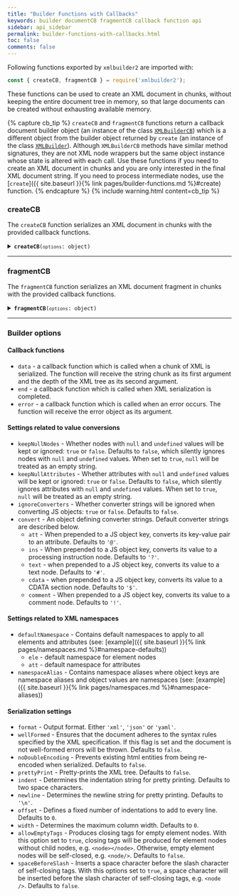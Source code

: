```yaml
---
title: "Builder Functions with Callbacks"
keywords: builder documentCB fragmentCB callback function api
sidebar: api_sidebar
permalink: builder-functions-with-callbacks.html
toc: false
comments: false
---
```


Following functions exported by `xmlbuilder2` are imported with:
```js
const { createCB, fragmentCB } = require('xmlbuilder2');
```
These functions can be used to create an XML document in chunks, without keeping the 
entire document tree in memory, so that large documents can be created without exhausting
available memory.

{% capture cb_tip %}
  `createCB` and `fragmentCB` functions return a callback document builder object (an instance of the class [`XMLBuilderCB`](https://github.com/oozcitak/xmlbuilder2/blob/master/src/callback/XMLBuilderCBImpl.ts)) which is a different object from the builder object returned by `create` (an instance of the class [`XMLBuilder`](https://github.com/oozcitak/xmlbuilder2/blob/master/src/builder/XMLBuilderImpl.ts)). Although `XMLBuilderCB` methods have similar method signatures, they are not XML node wrappers but the same  object instance whose state is altered with each call. Use these functions if you need to create an XML document in chunks and you are only interested in the final XML document string. If you need to process intermediate nodes, use the [`create`]({{ site.baseurl }}{% link pages/builder-functions.md %}#create) function.
{% endcapture %}
{% include warning.html content=cb_tip %}

### createCB

The `createCB` function serializes an XML document in chunks with the provided callback functions.

<details markdown="1">
<summary><code><strong>createCB</strong>(<code>options</code>: object)</code></summary>
<br/>

* `options` - builder options and callback functions

```js
const { createCB } = require('xmlbuilder2');
const { createWriteStream } = require('fs');

const filename = 'path/to/output/file';
const outFile = createWriteStream(filename);

const xmlBuilder = createCB({
  'data': (chunk) => outFile.write(chunk),
  'end': () => outFile.end(),
  prettyPrint: true
});

xmlBuilder.ele('root')
  .ele('foo').up()
  .ele('bar').att('fizz', 'buzz').up()
  .end();
```
```xml
<root>
  <foo/>
  <bar fizz="buzz"/>
</root>
```

The callback document builder is a proper node.js [EventEmitter](https://nodejs.org/api/events.html#events_class_eventemitter), so the following approach is also possible:

```js
const { createCB } = require('xmlbuilder2');
const { createWriteStream } = require('fs');

const filename = 'path/to/output/file';
const outFile = createWriteStream(filename);

const xmlBuilder = createCB({ prettyPrint: true });
xmlBuilder.on('data', (chunk) => outFile.write(chunk));
xmlBuilder.on('end', () => outFile.end());

xmlBuilder.ele('root')
  .ele('foo').up()
  .ele('bar').att('fizz', 'buzz').up()
  .end();
```

</details>

___

### fragmentCB

The `fragmentCB` function serializes an XML document fragment in chunks with the provided callback functions.

<details markdown="1">
<summary><code><strong>fragmentCB</strong>(<code>options</code>: object)</code></summary>
<br/>

* `options` - builder options and callback functions

```js
const { fragmentCB } = require('xmlbuilder2');
const { createWriteStream } = require('fs');

const filename = 'path/to/output/file';
const outFile = createWriteStream(filename);

const xmlBuilder = fragmentCB({
  'data': (chunk) => outFile.write(chunk),
  'end': () => outFile.end(),
  prettyPrint: true
});

xmlBuilder.ele('foo').up()
  .ele('foo').att('fizz', 'buzz').up()
  .ele('foo').up()
  .end();
```
```xml
<foo/>
<foo fizz="buzz"/>
<foo/>
```

</details>

___

### Builder options

#### Callback functions

* `data` - a callback function which is called when a chunk of XML is
serialized. The function will receive the string chunk as its first
argument and the depth of the XML tree as its second argument.
* `end` - a callback function which is called when XML serialization is completed.
* `error` - a callback function which is called when an error occurs.
The function will receive the error object as its argument.

#### Settings related to value conversions

* `keepNullNodes` - Whether nodes with `null` and `undefined` values will be kept or ignored: `true` or `false`. Defaults to `false`, which silently ignores nodes with `null` and `undefined` values. When set to `true`, `null` will be treated as an empty string.
* `keepNullAttributes` - Whether attributes with `null` and `undefined` values will be kept or ignored: `true` or `false`. Defaults to `false`, which silently ignores attributes with `null` and `undefined` values. When set to `true`, `null` will be treated as an empty string.
* `ignoreConverters` - Whether converter strings will be ignored when converting JS objects: `true` or `false`. Defaults to `false`.
* `convert` - An object defining converter strings. Default converter strings are described below.
  * `att` -  When prepended to a JS object key, converts its key-value pair to an attribute. Defaults to `'@'`.
  * `ins` - When prepended to a JS object key, converts its value to a processing instruction node. Defaults to `'?'`.
  * `text` - when prepended to a JS object key, converts its value to a text node. Defaults to `'#'`.
  * `cdata` - when prepended to a JS object key, converts its value to a CDATA section node. Defaults to `'$'`.
  * `comment` - When prepended to a JS object key, converts its value to a comment node. Defaults to `'!'`.

#### Settings related to XML namespaces

* `defaultNamespace` - Contains default namespaces to apply to all elements and attributes (see: [example]({{ site.baseurl }}{% link pages/namespaces.md %}#namespace-defaults))
  * `ele` - default namespace for element nodes
  * `att` - default namespace for attributes
* `namespaceAlias` - Contains namespace aliases where object keys are namespace aliases and object values are namespaces (see: [example]({{ site.baseurl }}{% link pages/namespaces.md %}#namespace-aliases))

#### Serialization settings

* `format` - Output format. Either `'xml'`, `'json'` or `'yaml'`.
* `wellFormed` - Ensures that the document adheres to the syntax rules specified by the XML specification. If this flag is set and the document is not well-formed errors will be thrown. Defaults to `false`.
* `noDoubleEncoding` - Prevents existing html entities from being re-encoded when serialized. Defaults to `false`.
* `prettyPrint` - Pretty-prints the XML tree. Defaults to `false`.
* `indent` - Determines the indentation string for pretty printing. Defaults to two space characters.
* `newline` - Determines the newline string for pretty printing. Defaults to `'\n'`.
* `offset` - Defines a fixed number of indentations to add to every line. Defaults to `0`.
* `width` - Determines the maximum column width. Defaults to `0`.
* `allowEmptyTags` - Produces closing tags for empty element nodes. With this option set to `true`, closing tags will be produced for element nodes without child nodes, e.g. `<node></node>`. Otherwise, empty element nodes will be self-closed, e.g. `<node/>`. Defaults to `false`.
* `spaceBeforeSlash` - Inserts a space character before the slash character of self-closing tags. With this options set to `true`, a space character will be inserted before the slash character of self-closing tags, e.g. `<node />`. Defaults to `false`.

